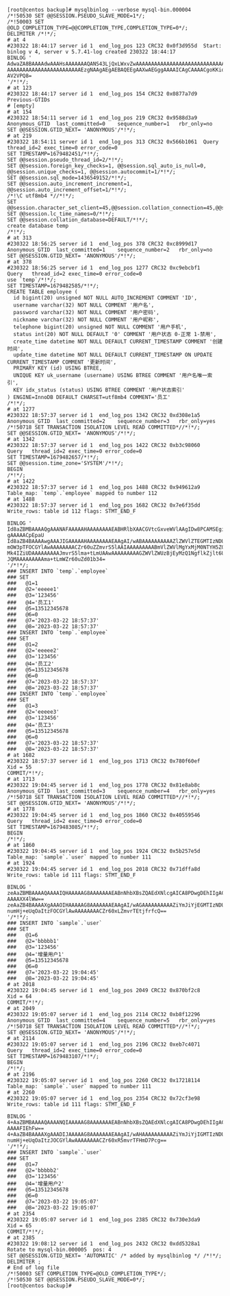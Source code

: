     [root@centos backup]# mysqlbinlog --verbose mysql-bin.000004
    /*!50530 SET @@SESSION.PSEUDO_SLAVE_MODE=1*/;
    /*!50003 SET @OLD_COMPLETION_TYPE=@@COMPLETION_TYPE,COMPLETION_TYPE=0*/;
    DELIMITER /*!*/;
    # at 4
    #230322 18:44:17 server id 1  end_log_pos 123 CRC32 0x0f3d955d 	Start: binlog v 4, server v 5.7.41-log created 230322 18:44:17
    BINLOG '
    AdwaZA8BAAAAdwAAAHsAAAAAAAQANS43LjQxLWxvZwAAAAAAAAAAAAAAAAAAAAAAAAAAAAAAAAAA
    AAAAAAAAAAAAAAAAAAAAAAAAEzgNAAgAEgAEBAQEEgAAXwAEGggAAAAICAgCAAAACgoKKioAEjQA
    AV2VPQ8=
    '/*!*/;
    # at 123
    #230322 18:44:17 server id 1  end_log_pos 154 CRC32 0x0877a7d9 	Previous-GTIDs
    # [empty]
    # at 154
    #230322 18:54:11 server id 1  end_log_pos 219 CRC32 0x9588d3a9 	Anonymous_GTID	last_committed=0	sequence_number=1	rbr_only=no
    SET @@SESSION.GTID_NEXT= 'ANONYMOUS'/*!*/;
    # at 219
    #230322 18:54:11 server id 1  end_log_pos 313 CRC32 0x566b1061 	Query	thread_id=2	exec_time=0	error_code=0
    SET TIMESTAMP=1679482451/*!*/;
    SET @@session.pseudo_thread_id=2/*!*/;
    SET @@session.foreign_key_checks=1, @@session.sql_auto_is_null=0, @@session.unique_checks=1, @@session.autocommit=1/*!*/;
    SET @@session.sql_mode=1436549152/*!*/;
    SET @@session.auto_increment_increment=1, @@session.auto_increment_offset=1/*!*/;
    /*!\C utf8mb4 *//*!*/;
    SET @@session.character_set_client=45,@@session.collation_connection=45,@@session.collation_server=45/*!*/;
    SET @@session.lc_time_names=0/*!*/;
    SET @@session.collation_database=DEFAULT/*!*/;
    create database temp
    /*!*/;
    # at 313
    #230322 18:56:25 server id 1  end_log_pos 378 CRC32 0xc8999d17 	Anonymous_GTID	last_committed=1	sequence_number=2	rbr_only=no
    SET @@SESSION.GTID_NEXT= 'ANONYMOUS'/*!*/;
    # at 378
    #230322 18:56:25 server id 1  end_log_pos 1277 CRC32 0xc9ebcbf1 	Query	thread_id=2	exec_time=0	error_code=0
    use `temp`/*!*/;
    SET TIMESTAMP=1679482585/*!*/;
    CREATE TABLE employee (
      id bigint(20) unsigned NOT NULL AUTO_INCREMENT COMMENT 'ID',
      username varchar(32) NOT NULL COMMENT '用户名',
      password varchar(32) NOT NULL COMMENT '用户密码',
      nickname varchar(32) NOT NULL COMMENT '用户昵称',
      telephone bigint(20) unsigned NOT NULL COMMENT '用户手机',
      status int(20) NOT NULL DEFAULT '0' COMMENT '用户状态 0-正常 1-禁用',
      create_time datetime NOT NULL DEFAULT CURRENT_TIMESTAMP COMMENT '创建时间',
      update_time datetime NOT NULL DEFAULT CURRENT_TIMESTAMP ON UPDATE CURRENT_TIMESTAMP COMMENT '更新时间',
      PRIMARY KEY (id) USING BTREE,
      UNIQUE KEY uk_username (username) USING BTREE COMMENT '用户名唯一索引',
      KEY idx_status (status) USING BTREE COMMENT '用户状态索引'
    ) ENGINE=InnoDB DEFAULT CHARSET=utf8mb4 COMMENT='员工'
    /*!*/;
    # at 1277
    #230322 18:57:37 server id 1  end_log_pos 1342 CRC32 0xd308e1a5 	Anonymous_GTID	last_committed=2	sequence_number=3	rbr_only=yes
    /*!50718 SET TRANSACTION ISOLATION LEVEL READ COMMITTED*//*!*/;
    SET @@SESSION.GTID_NEXT= 'ANONYMOUS'/*!*/;
    # at 1342
    #230322 18:57:37 server id 1  end_log_pos 1422 CRC32 0xb3c98060 	Query	thread_id=2	exec_time=0	error_code=0
    SET TIMESTAMP=1679482657/*!*/;
    SET @@session.time_zone='SYSTEM'/*!*/;
    BEGIN
    /*!*/;
    # at 1422
    #230322 18:57:37 server id 1  end_log_pos 1488 CRC32 0x949612a9 	Table_map: `temp`.`employee` mapped to number 112
    # at 1488
    #230322 18:57:37 server id 1  end_log_pos 1682 CRC32 0x7e6f35dd 	Write_rows: table id 112 flags: STMT_END_F
    
    BINLOG '
    Id8aZBMBAAAAQgAAANAFAAAAAHAAAAAAAAEABHRlbXAACGVtcGxveWVlAAgIDw8PCAMSEgiAAIAA
    gAAAAACpEpaU
    Id8aZB4BAAAAwgAAAJIGAAAAAHAAAAAAAAEAAgAI/wABAAAAAAAAAAZlZWVlZTEGMTIzNDU2B+WR
    mOW3pTFOCGYlAwAAAAAAAACZr60uZZmvrS5lAAIAAAAAAAAABmVlZWVlMgYxMjM0NTYH5ZGY5bel
    Mk4IZiUDAAAAAAAAAJmvrS5lma+tLmUAAwAAAAAAAAAGZWVlZWUzBjEyMzQ1NgflkZjlt6UzTghm
    JQMAAAAAAAAAma+tLmWZr60uZd01b34=
    '/*!*/;
    ### INSERT INTO `temp`.`employee`
    ### SET
    ###   @1=1
    ###   @2='eeeee1'
    ###   @3='123456'
    ###   @4='员工1'
    ###   @5=13512345678
    ###   @6=0
    ###   @7='2023-03-22 18:57:37'
    ###   @8='2023-03-22 18:57:37'
    ### INSERT INTO `temp`.`employee`
    ### SET
    ###   @1=2
    ###   @2='eeeee2'
    ###   @3='123456'
    ###   @4='员工2'
    ###   @5=13512345678
    ###   @6=0
    ###   @7='2023-03-22 18:57:37'
    ###   @8='2023-03-22 18:57:37'
    ### INSERT INTO `temp`.`employee`
    ### SET
    ###   @1=3
    ###   @2='eeeee3'
    ###   @3='123456'
    ###   @4='员工3'
    ###   @5=13512345678
    ###   @6=0
    ###   @7='2023-03-22 18:57:37'
    ###   @8='2023-03-22 18:57:37'
    # at 1682
    #230322 18:57:37 server id 1  end_log_pos 1713 CRC32 0x780f60ef 	Xid = 55
    COMMIT/*!*/;
    # at 1713
    #230322 19:04:45 server id 1  end_log_pos 1778 CRC32 0x81e8ab8c 	Anonymous_GTID	last_committed=3	sequence_number=4	rbr_only=yes
    /*!50718 SET TRANSACTION ISOLATION LEVEL READ COMMITTED*//*!*/;
    SET @@SESSION.GTID_NEXT= 'ANONYMOUS'/*!*/;
    # at 1778
    #230322 19:04:45 server id 1  end_log_pos 1860 CRC32 0x40559546 	Query	thread_id=2	exec_time=0	error_code=0
    SET TIMESTAMP=1679483085/*!*/;
    BEGIN
    /*!*/;
    # at 1860
    #230322 19:04:45 server id 1  end_log_pos 1924 CRC32 0x5b257e5d 	Table_map: `sample`.`user` mapped to number 111
    # at 1924
    #230322 19:04:45 server id 1  end_log_pos 2018 CRC32 0x71dffa8d 	Write_rows: table id 111 flags: STMT_END_F
    
    BINLOG '
    zeAaZBMBAAAAQAAAAIQHAAAAAG8AAAAAAAEABnNhbXBsZQAEdXNlcgAICA8PDwgDEhIIgACAAIAA
    AAAAXX4lWw==
    zeAaZB4BAAAAXgAAAOIHAAAAAG8AAAAAAAEAAgAI/wAGAAAAAAAAAAZiYmJiYjEGMTIzNDU2DeWi
    numHj+eUqOaItzFOCGYlAwAAAAAAAACZr60xLZmvrTEtjfrfcQ==
    '/*!*/;
    ### INSERT INTO `sample`.`user`
    ### SET
    ###   @1=6
    ###   @2='bbbbb1'
    ###   @3='123456'
    ###   @4='增量用户1'
    ###   @5=13512345678
    ###   @6=0
    ###   @7='2023-03-22 19:04:45'
    ###   @8='2023-03-22 19:04:45'
    # at 2018
    #230322 19:04:45 server id 1  end_log_pos 2049 CRC32 0x870bf2c8 	Xid = 64
    COMMIT/*!*/;
    # at 2049
    #230322 19:05:07 server id 1  end_log_pos 2114 CRC32 0xb8f12296 	Anonymous_GTID	last_committed=4	sequence_number=5	rbr_only=yes
    /*!50718 SET TRANSACTION ISOLATION LEVEL READ COMMITTED*//*!*/;
    SET @@SESSION.GTID_NEXT= 'ANONYMOUS'/*!*/;
    # at 2114
    #230322 19:05:07 server id 1  end_log_pos 2196 CRC32 0xeb7c4071 	Query	thread_id=2	exec_time=0	error_code=0
    SET TIMESTAMP=1679483107/*!*/;
    BEGIN
    /*!*/;
    # at 2196
    #230322 19:05:07 server id 1  end_log_pos 2260 CRC32 0x17218114 	Table_map: `sample`.`user` mapped to number 111
    # at 2260
    #230322 19:05:07 server id 1  end_log_pos 2354 CRC32 0x72cf3e98 	Write_rows: table id 111 flags: STMT_END_F
    
    BINLOG '
    4+AaZBMBAAAAQAAAANQIAAAAAG8AAAAAAAEABnNhbXBsZQAEdXNlcgAICA8PDwgDEhIIgACAAIAA
    AAAAFIEhFw==
    4+AaZB4BAAAAXgAAADIJAAAAAG8AAAAAAAEAAgAI/wAHAAAAAAAAAAZiYmJiYjIGMTIzNDU2DeWi
    numHj+eUqOaItzJOCGYlAwAAAAAAAACZr60xR5mvrTFHmD7Pcg==
    '/*!*/;
    ### INSERT INTO `sample`.`user`
    ### SET
    ###   @1=7
    ###   @2='bbbbb2'
    ###   @3='123456'
    ###   @4='增量用户2'
    ###   @5=13512345678
    ###   @6=0
    ###   @7='2023-03-22 19:05:07'
    ###   @8='2023-03-22 19:05:07'
    # at 2354
    #230322 19:05:07 server id 1  end_log_pos 2385 CRC32 0x730e3da9 	Xid = 65
    COMMIT/*!*/;
    # at 2385
    #230322 19:08:12 server id 1  end_log_pos 2432 CRC32 0xdd5328a1 	Rotate to mysql-bin.000005  pos: 4
    SET @@SESSION.GTID_NEXT= 'AUTOMATIC' /* added by mysqlbinlog */ /*!*/;
    DELIMITER ;
    # End of log file
    /*!50003 SET COMPLETION_TYPE=@OLD_COMPLETION_TYPE*/;
    /*!50530 SET @@SESSION.PSEUDO_SLAVE_MODE=0*/;
    [root@centos backup]#